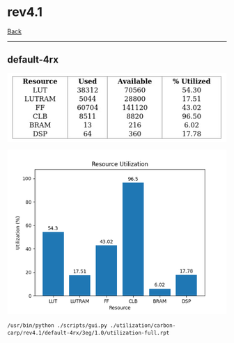 # rev4.1

[Back](<../carbon-carp.md>)

---

## default-4rx

<p align="center">
	<img src="../../../../images/carbon-carp/rev4.1/default-4rx/3eg/1.0/table.jpg" />
</p>

<p align="center">
	<img src="../../../../images/carbon-carp/rev4.1/default-4rx/3eg/1.0/graph.png" />
</p>

`/usr/bin/python ./scripts/gui.py ./utilization/carbon-carp/rev4.1/default-4rx/3eg/1.0/utilization-full.rpt`

